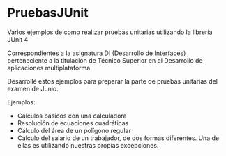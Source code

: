 # PruebasJUnit
Varios ejemplos de como realizar pruebas unitarias utilizando la librería JUnit 4

Correspondientes a la asignatura DI (Desarrollo de Interfaces) perteneciente a la titulación de Técnico Superior en el Desarrollo de aplicaciones multiplataforma.

Desarrollé estos ejemplos para preparar la parte de pruebas unitarias del examen de Junio.

Ejemplos:

- Cálculos básicos con una calculadora
- Resolución de ecuaciones cuadráticas
- Cálculo del área de un polígono regular
- Cálculo del salario de un trabajador, de dos formas diferentes. Una de ellas es utilizando nuestras propias excepciones.

